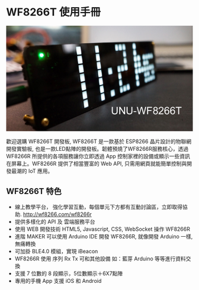 WF8266T 使用手冊 
=======

![](imgs/DSC00725.JPG)

歡迎選購 WF8266T 開發板, WF8266T 是一款基於 ESP8266 晶片設計的物聯網開發實驗板, 也是一款LED點陣的開發板。韌體預燒了WF8266R服務核心，透過 WF8266R 所提供的各項服務讓你立即透過 App 控制家裡的設備或顯示一些資訊在屏幕上。WF8266R 提供了相當豐富的 Web API, 只需用網頁就能簡單控制與開發最潮的 IoT 應用。



## WF8266T 特色


* 線上教學平台， 強化學習互動，每個單元下方都有互動討論區，立即取得協助. http://wf8266.com/wf8266r
* 提供多樣化的 API 及 雲端服務平台
* 使用 WEB 開發技術 HTML5, Javascript, CSS, WebSocket 操作 WF8266R
* 進階 MAKER 可以使用 Arduino IDE 開發 WF8266R, 就像開發 Arduino 一樣, 無痛轉換
* 可加掛 BLE4.0 模組，實現 iBeacon
* WF8266R 使用 序列 Rx Tx 可和其他設備 如：藍芽 Arduino 等等進行資料交換
* 支援 7 位數的 8 段顯示，5位數顯示＋6X7點陣
* 專用的手機 App 支援 iOS 和 Android

